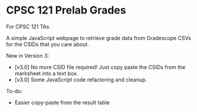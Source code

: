 # CPSC 121 Prelab Grades

For CPSC 121 TAs.

A simple JavaScript webpage to retrieve grade data from Gradescope CSVs for the CSIDs that you care about.

New in Version 3:
- [v3.0] No more CSID file required! Just copy paste the CSIDs from the marksheet into a text box.
- [v3.0] Some JavaScript code refactoring and cleanup.

To-do:
- Easier copy-paste from the result table
